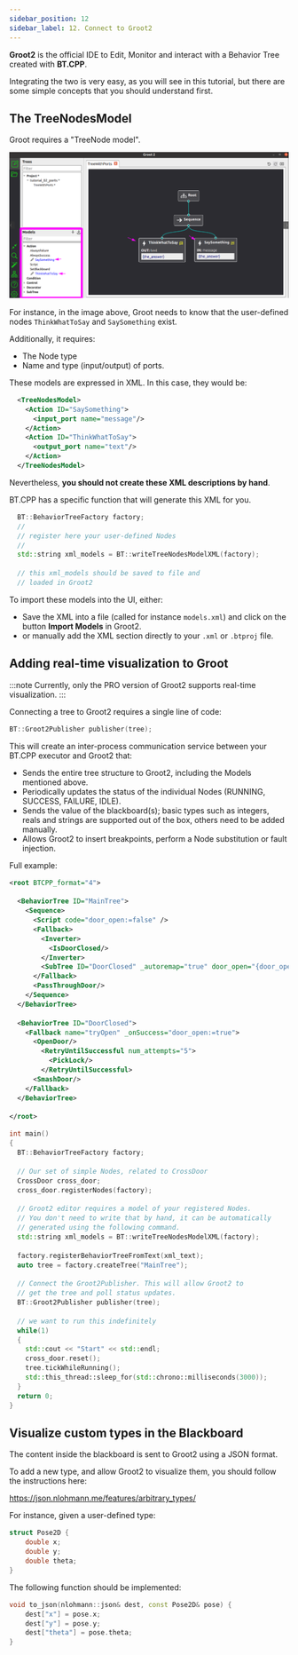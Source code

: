 ```yaml
---
sidebar_position: 12
sidebar_label: 12. Connect to Groot2
---
```


**Groot2** is the official IDE to Edit, Monitor and interact with
a Behavior Tree created with **BT.CPP**.

Integrating the two is very easy, as you will see in this tutorial,
but there are some simple concepts that you should understand first.

## The TreeNodesModel

Groot requires a "TreeNode model".

![](images/t12_groot_models.png)

For instance, in the image above, Groot needs to know that the user-defined nodes
`ThinkWhatToSay` and `SaySomething` exist.

Additionally, it requires:

- The Node type
- Name and type (input/output) of ports.

These models are expressed in XML. In this case, they would be:

```xml
  <TreeNodesModel>
    <Action ID="SaySomething">
      <input_port name="message"/>
    </Action>
    <Action ID="ThinkWhatToSay">
      <output_port name="text"/>
    </Action>
  </TreeNodesModel>
```

Nevertheless, **you should not create these
XML descriptions by hand**.

BT.CPP has a specific function that will
generate this XML for you.

```cpp
  BT::BehaviorTreeFactory factory;
  //
  // register here your user-defined Nodes
  // 
  std::string xml_models = BT::writeTreeNodesModelXML(factory);

  // this xml_models should be saved to file and 
  // loaded in Groot2
```

To import these models into the UI, either:

- Save the XML into a file (called for instance `models.xml`) and click on the button **Import Models** in Groot2.
- or manually add the XML section directly to your `.xml` or `.btproj` file.

## Adding real-time visualization to Groot

:::note
Currently, only the PRO version of Groot2 supports real-time visualization.
:::

Connecting a tree to Groot2 requires a single line of code:

```cpp
BT::Groot2Publisher publisher(tree);
```

This will create an inter-process communication service
between your BT.CPP executor and Groot2 that:

- Sends the entire tree structure to Groot2, including the Models mentioned above.
- Periodically updates the status of the individual Nodes (RUNNING, SUCCESS, FAILURE, IDLE).
- Sends the value of the blackboard(s); basic types such as integers, reals and strings are supported out of the box, others need to be added manually.
- Allows Groot2 to insert breakpoints, perform a Node substitution or fault injection.

Full example:

```xml
<root BTCPP_format="4">

  <BehaviorTree ID="MainTree">
    <Sequence>
      <Script code="door_open:=false" />
      <Fallback>
        <Inverter>
          <IsDoorClosed/>
        </Inverter>
        <SubTree ID="DoorClosed" _autoremap="true" door_open="{door_open}"/>
      </Fallback>
      <PassThroughDoor/>
    </Sequence>
  </BehaviorTree>

  <BehaviorTree ID="DoorClosed">
    <Fallback name="tryOpen" _onSuccess="door_open:=true">
      <OpenDoor/>
        <RetryUntilSuccessful num_attempts="5">
          <PickLock/>
        </RetryUntilSuccessful>
      <SmashDoor/>
    </Fallback>
  </BehaviorTree>

</root>
```

```cpp
int main()
{
  BT::BehaviorTreeFactory factory;

  // Our set of simple Nodes, related to CrossDoor
  CrossDoor cross_door;
  cross_door.registerNodes(factory);

  // Groot2 editor requires a model of your registered Nodes.
  // You don't need to write that by hand, it can be automatically
  // generated using the following command.
  std::string xml_models = BT::writeTreeNodesModelXML(factory);

  factory.registerBehaviorTreeFromText(xml_text);
  auto tree = factory.createTree("MainTree");

  // Connect the Groot2Publisher. This will allow Groot2 to
  // get the tree and poll status updates.
  BT::Groot2Publisher publisher(tree);

  // we want to run this indefinitely
  while(1)
  {
    std::cout << "Start" << std::endl;
    cross_door.reset();
    tree.tickWhileRunning();
    std::this_thread::sleep_for(std::chrono::milliseconds(3000));
  }
  return 0;
}
```

## Visualize custom types in the Blackboard

The content inside the blackboard is sent to Groot2 using a JSON format.

To add a new type, and allow Groot2 to visualize them, you should 
follow the instructions here:

https://json.nlohmann.me/features/arbitrary_types/

For instance, given a user-defined type:

```cpp
struct Pose2D {
    double x;
    double y;
    double theta;
}
```

The following function should be implemented:

```cpp
void to_json(nlohmann::json& dest, const Pose2D& pose) {
    dest["x"] = pose.x;
    dest["y"] = pose.y;
    dest["theta"] = pose.theta;
}
```